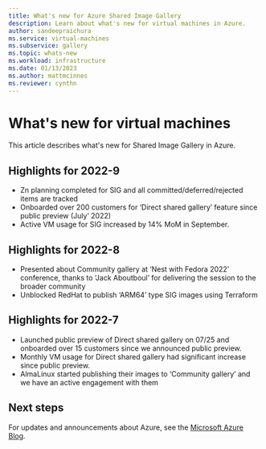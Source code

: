 ```yaml
---
title: What's new for Azure Shared Image Gallery
description: Learn about what's new for virtual machines in Azure.
author: sandeepraichura
ms.service: virtual-machines
ms.subservice: gallery
ms.topic: whats-new
ms.workload: infrastructure
ms.date: 01/13/2023
ms.author: mattmcinnes
ms.reviewer: cynthn
---
```


# What's new for virtual machines

This article describes what's new for Shared Image Gallery in Azure.

## Highlights for 2022-9

- Zn planning completed for SIG and all committed/deferred/rejected items are tracked
- Onboarded over 200 customers for ‘Direct shared gallery’ feature since public preview (July’ 2022)
- Active VM usage for SIG increased by 14% MoM in September.

## Highlights for 2022-8

- Presented about Community gallery at ‘Nest with Fedora 2022’ conference, thanks to ‘Jack Aboutboul’ for delivering the session to the broader community
- Unblocked RedHat to publish ‘ARM64’ type SIG images using Terraform

## Highlights for 2022-7

- Launched public preview of Direct shared gallery on 07/25 and onboarded over 15 customers since we announced public preview. 
- Monthly VM usage for Direct shared gallery had significant increase since public preview.
- AlmaLinux started publishing their images to ‘Community gallery’ and we have an active engagement with them 


## Next steps

For updates and announcements about Azure, see the [Microsoft Azure Blog](https://azure.microsoft.com/blog/).